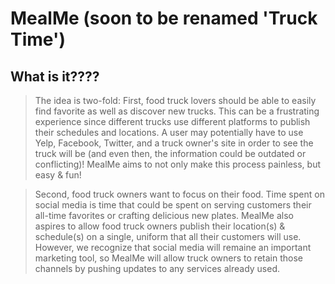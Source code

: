 # MealMe (soon to be renamed 'Truck Time')
## What is it????
> The idea is two-fold: First, food truck lovers should be able to easily find favorite as well as discover new trucks. This can be a frustrating experience since different trucks use different platforms to publish their schedules and locations. A user may potentially have to use Yelp, Facebook, Twitter, and a truck owner's site in order to see the truck will be (and even then, the information could be outdated or conflicting)! MealMe aims to not only make this process painless, but easy & fun!

> Second, food truck owners want to focus on their food. Time spent on social media is time that could be spent on serving customers their all-time favorites or crafting delicious new plates. MealMe also aspires to allow food truck owners publish their location(s) & schedule(s) on a single, uniform that all their customers will use. However, we recognize that social media will remaine an important marketing tool, so MealMe will allow truck owners to retain those channels by pushing updates to any services already used.
